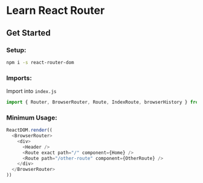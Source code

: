 # Learn React Router

## Get Started

### Setup:
```sh
npm i -s react-router-dom
```

### Imports:
Import into `index.js`
```js
import { Router, BrowserRouter, Route, IndexRoute, browserHistory } from 'react-router-dom';
```


### Minimum Usage:
```js
ReactDOM.render((
  <BrowserRouter>
    <div>
      <Header />
      <Route exact path="/" component={Home} />
      <Route path="/other-route" component={OtherRoute} />
    </div>
  </BrowserRouter>
))
```
